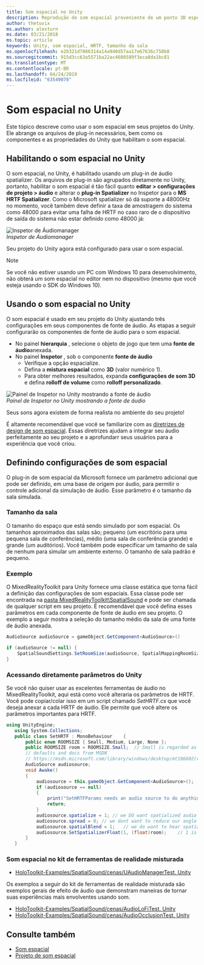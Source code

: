 ```yaml
---
title: Som espacial no Unity
description: Reprodução de som espacial proveniente de um ponto 3D específico dentro de sua cena do Unity.
author: thetuvix
ms.author: alexturn
ms.date: 03/21/2018
ms.topic: article
keywords: Unity, som espacial, HRTF, tamanho da sala
ms.openlocfilehash: e2b321d7086314a14a940d57aa17e67636c758b8
ms.sourcegitcommit: 915d3cc63a5571ba22ac4608589f3eca8da1bc81
ms.translationtype: MT
ms.contentlocale: pt-BR
ms.lasthandoff: 04/24/2019
ms.locfileid: "63549078"
---
```

# <a name="spatial-sound-in-unity"></a>Som espacial no Unity

Este tópico descreve como usar o som espacial em seus projetos do Unity. Ele abrange os arquivos de plug-in necessários, bem como os componentes e as propriedades do Unity que habilitam o som espacial.

## <a name="enabling-spatial-sound-in-unity"></a>Habilitando o som espacial no Unity

O som espacial, no Unity, é habilitado usando um plug-in de áudio spatializer. Os arquivos de plug-in são agrupados diretamente no Unity, portanto, habilitar o som espacial é tão fácil quanto **editar > configurações de projeto > áudio** e alterar o **plug-in Spatializer** no Inspetor para o **MS HRTF Spatializer**. Como o Microsoft spatializer só dá suporte a 48000Hz no momento, você também deve definir a taxa de amostragem do sistema como 48000 para evitar uma falha de HRTF no caso raro de o dispositivo de saída do sistema não estar definido como 48000 já:

![Inspetor de Áudiomanager](images/audio-250px.png)<br>
*Inspetor de Áudiomanager*

Seu projeto do Unity agora está configurado para usar o som espacial.

>[!NOTE]
>Se você não estiver usando um PC com Windows 10 para desenvolvimento, não obterá um som espacial no editor nem no dispositivo (mesmo que você esteja usando o SDK do Windows 10).

## <a name="using-spatial-sound-in-unity"></a>Usando o som espacial no Unity

O som espacial é usado em seu projeto do Unity ajustando três configurações em seus componentes de fonte de áudio. As etapas a seguir configurarão os componentes de fonte de áudio para o som espacial.
* No painel **hierarquia** , selecione o objeto de jogo que tem uma **fonte de áudio**anexada.
* No painel **Inspetor** , sob o componente **fonte de áudio**
    * Verifique a  opção espacialize.
    * Defina a **mistura espacial** como **3D** (valor numérico 1).
    * Para obter melhores resultados, expanda **configurações de som 3D** e defina **rolloff de volume** como **rolloff personalizado**.

![Painel de Inspetor no Unity mostrando a fonte de áudio](images/audiosource.png)<br>
*Painel de Inspetor no Unity mostrando a fonte de áudio*

Seus sons agora existem de forma realista no ambiente do seu projeto!

É altamente recomendável que você se familiarize com as [diretrizes de design de som espacial](spatial-sound-design.md). Essas diretrizes ajudam a integrar seu áudio perfeitamente ao seu projeto e a aprofundarr seus usuários para a experiência que você criou.

## <a name="setting-spatial-sound-settings"></a>Definindo configurações de som espacial

O plug-in de som espacial da Microsoft fornece um parâmetro adicional que pode ser definido, em uma base de origem por áudio, para permitir o controle adicional da simulação de áudio. Esse parâmetro é o tamanho da sala simulada.

### <a name="room-size"></a>Tamanho da sala

O tamanho do espaço que está sendo simulado por som espacial. Os tamanhos aproximados das salas são; pequeno (um escritório para uma pequena sala de conferências), médio (uma sala de conferência grande) e grande (um auditórios). Você também pode especificar um tamanho de sala de nenhum para simular um ambiente externo. O tamanho de sala padrão é pequeno.

### <a name="example"></a>Exemplo

O MixedRealityToolkit para Unity fornece uma classe estática que torna fácil a definição das configurações de som espaciais. Essa classe pode ser encontrada na [pasta MixedRealityToolkit\SpatialSound](https://github.com/Microsoft/MixedRealityToolkit-Unity/tree/htk_release/Assets/HoloToolkit/SpatialSound) e pode ser chamada de qualquer script em seu projeto. É recomendável que você defina esses parâmetros em cada componente de fonte de áudio em seu projeto. O exemplo a seguir mostra a seleção do tamanho médio da sala de uma fonte de áudio anexada.

```cs
AudioSource audioSource = gameObject.GetComponent<AudioSource>()

if (audioSource != null) {
    SpatialSoundSettings.SetRoomSize(audioSource, SpatialMappingRoomSizes.Medium);
}
```

### <a name="directly-accessing-parameters-from-unity"></a>Acessando diretamente parâmetros do Unity

Se você não quiser usar as excelentes ferramentas de áudio no MixedRealityToolkit, aqui está como você alteraria os parâmetros de HRTF. Você pode copiar/colar isso em um script chamado *SetHRTF.cs* que você deseja anexar a cada HRTF de áudio. Ele permite que você altere os parâmetros importantes para HRTF.

```cs
using UnityEngine;
   using System.Collections;
   public class SetHRTF : MonoBehaviour    {
       public enum ROOMSIZE { Small, Medium, Large, None };
       public ROOMSIZE room = ROOMSIZE.Small;  // Small is regarded as the "most average"
       // defaults and docs from MSDN
       // https://msdn.microsoft.com/library/windows/desktop/mt186602(v=vs.85).aspx
       AudioSource audiosource;
       void Awake()
       {
           audiosource = this.gameObject.GetComponent<AudioSource>();
           if (audiosource == null)
           {
               print("SetHRTFParams needs an audio source to do anything.");
               return;
           }
           audiosource.spatialize = 1; // we DO want spatialized audio
           audiosource.spread = 0; // we dont want to reduce our angle of hearing
           audiosource.spatialBlend = 1;   // we do want to hear spatialized audio
           audiosource.SetSpatializerFloat(1, (float)room);    // 1 is the roomsize param
       }
   }
```
### <a name="spatial-sound-in-mixed-reality-toolkit"></a>Som espacial no kit de ferramentas de realidade misturada
- [HoloToolkit-Examples/SpatialSound/cenas/UAudioManagerTest. Unity](https://github.com/Microsoft/MixedRealityToolkit-Unity/blob/htk_release/Assets/HoloToolkit-Examples/SpatialSound/Scenes/UAudioManagerTest.unity)

Os exemplos a seguir do kit de ferramentas de realidade misturada são exemplos gerais de efeito de áudio que demonstram maneiras de tornar suas experiências mais envolventes usando som.
- [HoloToolkit-Examples/SpatialSound/cenas/AudioLoFiTest. Unity](https://github.com/Microsoft/MixedRealityToolkit-Unity/blob/htk_release/Assets/HoloToolkit-Examples/SpatialSound/Scenes/AudioLoFiTest.unity)
- [HoloToolkit-Examples/SpatialSound/cenas/AudioOcclusionTest. Unity](https://github.com/Microsoft/MixedRealityToolkit-Unity/blob/htk_release/Assets/HoloToolkit-Examples/SpatialSound/Scenes/AudioOcclusionTest.unity)

## <a name="see-also"></a>Consulte também
* [Som espacial](spatial-sound.md)
* [Projeto de som espacial](spatial-sound-design.md)
